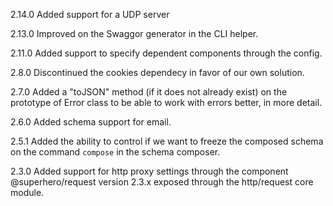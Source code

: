 2.14.0
Added support for a UDP server

2.13.0
Improved on the Swaggor generator in the CLI helper.

2.11.0
Added support to specify dependent components through the config.

2.8.0
Discontinued the cookies dependecy in favor of our own solution.

2.7.0
Added a "toJSON" method (if it does not already exist) on the prototype of Error class to be able to work with errors better, in more detail.

2.6.0
Added schema support for email.

2.5.1
Added the ability to control if we want to freeze the composed schema on the command `compose` in the schema composer.

2.3.0
Added support for http proxy settings through the component @superhero/request version 2.3.x exposed through the http/request core module.